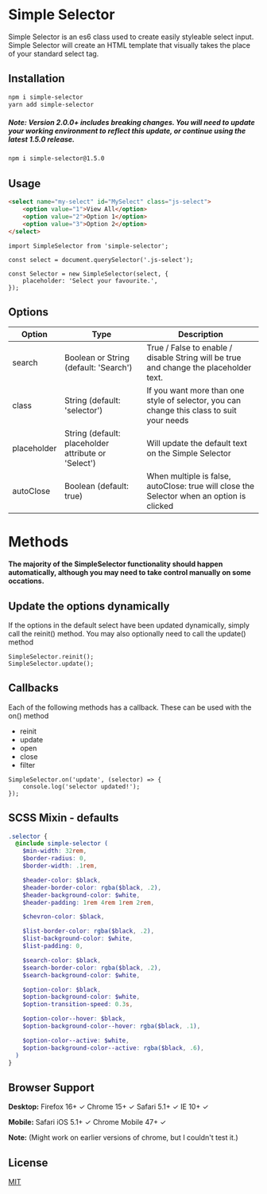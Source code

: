 # Simple Selector

Simple Selector is an es6 class used to create easily styleable select input. Simple Selector will create an HTML template that visually takes the place of your standard select tag.

## Installation

```bash
npm i simple-selector
yarn add simple-selector
```

##### Note: Version 2.0.0+ includes breaking changes. You will need to update your working environment to reflect this update, or continue using the latest 1.5.0 release.

```bash
npm i simple-selector@1.5.0
```

## Usage

```html
<select name="my-select" id="MySelect" class="js-select">
	<option value="1">View All</option>
	<option value="2">Option 1</option>
	<option value="3">Option 2</option>
</select>
```

```es6
import SimpleSelector from 'simple-selector';

const select = document.querySelector('.js-select');

const Selector = new SimpleSelector(select, {
    placeholder: 'Select your favourite.',
});
```

## Options

| Option | Type | Description |
|--------|------|-------------|
| search | Boolean or String (default: 'Search') | True / False to enable / disable String will be true and change the placeholder text. |
| class | String (default: 'selector') | If you want more than one style of selector, you can change this class to suit your needs |
| placeholder | String (default: placeholder attribute or 'Select') | Will update the default text on the Simple Selector |
| autoClose | Boolean (default: true) | When multiple is false, autoClose: true will close the Selector when an option is clicked |

# Methods

#### The majority of the SimpleSelector functionality should happen automatically, although you may need to take control manually on some occations.

## Update the options dynamically

If the options in the default select have been updated dynamically, simply call the reinit() method.
You may also optionally need to call the update() method

```es6
SimpleSelector.reinit();
SimpleSelector.update();
```

## Callbacks

Each of the following methods has a callback. These can be used with the on() method
 - reinit
 - update
 - open
 - close
 - filter

```es6
SimpleSelector.on('update', (selector) => {
    console.log('selector updated!');
});
```

## SCSS Mixin - defaults

```scss
.selector {
  @include simple-selector (
    $min-width: 32rem,
    $border-radius: 0,
    $border-width: .1rem,

    $header-color: $black,
    $header-border-color: rgba($black, .2),
    $header-background-color: $white,
    $header-padding: 1rem 4rem 1rem 2rem,

    $chevron-color: $black,

    $list-border-color: rgba($black, .2),
    $list-background-color: $white,
    $list-padding: 0,

    $search-color: $black,
    $search-border-color: rgba($black, .2),
    $search-background-color: $white,

    $option-color: $black,
    $option-background-color: $white,
    $option-transition-speed: 0.3s,

    $option-color--hover: $black,
    $option-background-color--hover: rgba($black, .1),

    $option-color--active: $white,
    $option-background-color--active: rgba($black, .6),
  )
}
```

## Browser Support
**Desktop:**
Firefox 16+ ✓
Chrome 15+ ✓
Safari 5.1+ ✓
IE 10+ ✓

**Mobile:**
Safari iOS 5.1+ ✓
Chrome Mobile 47+ ✓

**Note:**
(Might work on earlier versions of chrome, but I couldn't test it.)


## License
[MIT](https://choosealicense.com/licenses/mit/)

